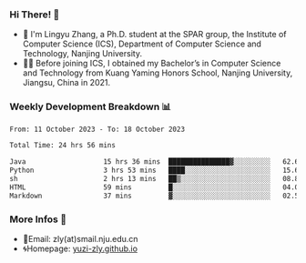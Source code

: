 ### Hi There! 👋 
- 🐳 I'm Lingyu Zhang, a Ph.D. student at the SPAR group, the Institute of Computer Science (ICS), Department of Computer Science and Technology, Nanjing University.
- 🧑‍🎓 Before joining ICS, I obtained my Bachelor’s in Computer Science and Technology from Kuang Yaming Honors School, Nanjing University, Jiangsu, China in 2021.

### Weekly Development Breakdown :bar_chart:

<!--START_SECTION:waka-->

```txt
From: 11 October 2023 - To: 18 October 2023

Total Time: 24 hrs 56 mins

Java                   15 hrs 36 mins  ███████████████▓░░░░░░░░░   62.61 %
Python                 3 hrs 53 mins   ████░░░░░░░░░░░░░░░░░░░░░   15.60 %
sh                     2 hrs 13 mins   ██▒░░░░░░░░░░░░░░░░░░░░░░   08.89 %
HTML                   59 mins         █░░░░░░░░░░░░░░░░░░░░░░░░   04.00 %
Markdown               37 mins         ▓░░░░░░░░░░░░░░░░░░░░░░░░   02.51 %
```

<!--END_SECTION:waka-->

<!--
### Github Contributions :octocat:

![](https://raw.githubusercontent.com/yuzi-zly/yuzi-zly/output/github-contribution-grid-snake.svg)              
-->

### More Infos 📖

- 📧Email: zly(at)smail.nju.edu.cn
- 🌀Homepage: [yuzi-zly.github.io](https://yuzi-zly.github.io/)
